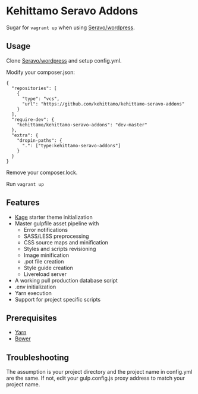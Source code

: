 # Kehittamo Seravo Addons

Sugar for `vagrant up` when using [Seravo/wordpress](https://github.com/Seravo/wordpress).

## Usage
Clone [Seravo/wordpress](https://github.com/Seravo/wordpress) and setup config.yml.

Modify your composer.json:
```
{
  "repositories": [
    {
      "type": "vcs",
      "url": "https://github.com/kehittamo/kehittamo-seravo-addons"
    }
  ],
  "require-dev": {
    "kehittamo/kehittamo-seravo-addons": "dev-master"
  },
  "extra": {
    "dropin-paths": {
      ".": ["type:kehittamo-seravo-addons"]
    }
  }
}
```
Remove your composer.lock.

Run `vagrant up`

## Features
* [Kage](https://github.com/kehittamo/kage) starter theme initialization
* Master gulpfile asset pipeline with
  * Error notifications
  * SASS/LESS preprocessing
  * CSS source maps and minification
  * Styles and scripts revisioning
  * Image minification
  * .pot file creation
  * Style guide creation
  * Livereload server
* A working pull production database script
* .env initialization
* Yarn execution
* Support for project specific scripts

## Prerequisites
* [Yarn](https://yarnpkg.com/en/docs/install)
* [Bower](https://bower.io/)

## Troubleshooting
The assumption is your project directory and the project name in config.yml are the same. If not, edit your gulp.config.js proxy address to match your project name.
